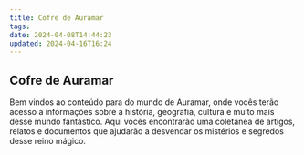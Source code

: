 ```yaml
---
title: Cofre de Auramar
tags:
date: 2024-04-08T14:44:23
updated: 2024-04-16T16:24
---
```


## Cofre de Auramar
Bem vindos ao conteúdo para do mundo de Auramar, onde vocês terão acesso a informações sobre a história, geografia, cultura e muito mais desse mundo fantástico. Aqui vocês encontrarão uma coletânea de artigos, relatos e documentos que ajudarão a desvendar os mistérios e segredos desse reino mágico.